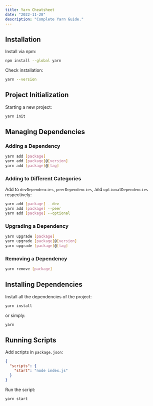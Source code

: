 ```yaml
---
title: Yarn Cheatsheet
date: "2022-11-28"
description: "Complete Yarn Guide."
---
```


## Installation

Install via npm:

```bash
npm install --global yarn
```

Check installation:

```bash
yarn --version
```

## Project Initialization

Starting a new project:

```bash
yarn init
```

## Managing Dependencies

### Adding a Dependency

```bash
yarn add [package]
yarn add [package]@[version]
yarn add [package]@[tag]
```

### Adding to Different Categories

Add to `devDependencies`, `peerDependencies`, and `optionalDependencies` respectively:

```bash
yarn add [package] --dev
yarn add [package] --peer
yarn add [package] --optional
```

### Upgrading a Dependency

```bash
yarn upgrade [package]
yarn upgrade [package]@[version]
yarn upgrade [package]@[tag]
```

### Removing a Dependency

```bash
yarn remove [package]
```

## Installing Dependencies

Install all the dependencies of the project:

```bash
yarn install
```

or simply:

```bash
yarn
```

## Running Scripts

Add scripts in `package.json`:

```json
{
  "scripts": {
    "start": "node index.js"
  }
}
```

Run the script:

```bash
yarn start
```
